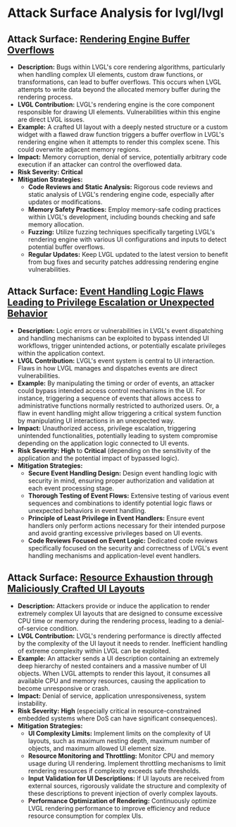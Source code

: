 # Attack Surface Analysis for lvgl/lvgl

## Attack Surface: [Rendering Engine Buffer Overflows](./attack_surfaces/rendering_engine_buffer_overflows.md)

*   **Description:** Bugs within LVGL's core rendering algorithms, particularly when handling complex UI elements, custom draw functions, or transformations, can lead to buffer overflows. This occurs when LVGL attempts to write data beyond the allocated memory buffer during the rendering process.
*   **LVGL Contribution:** LVGL's rendering engine is the core component responsible for drawing UI elements. Vulnerabilities within this engine are direct LVGL issues.
*   **Example:**  A crafted UI layout with a deeply nested structure or a custom widget with a flawed draw function triggers a buffer overflow in LVGL's rendering engine when it attempts to render this complex scene. This could overwrite adjacent memory regions.
*   **Impact:** Memory corruption, denial of service, potentially arbitrary code execution if an attacker can control the overflowed data.
*   **Risk Severity:** **Critical**
*   **Mitigation Strategies:**
    *   **Code Reviews and Static Analysis:** Rigorous code reviews and static analysis of LVGL's rendering engine code, especially after updates or modifications.
    *   **Memory Safety Practices:** Employ memory-safe coding practices within LVGL's development, including bounds checking and safe memory allocation.
    *   **Fuzzing:** Utilize fuzzing techniques specifically targeting LVGL's rendering engine with various UI configurations and inputs to detect potential buffer overflows.
    *   **Regular Updates:** Keep LVGL updated to the latest version to benefit from bug fixes and security patches addressing rendering engine vulnerabilities.

## Attack Surface: [Event Handling Logic Flaws Leading to Privilege Escalation or Unexpected Behavior](./attack_surfaces/event_handling_logic_flaws_leading_to_privilege_escalation_or_unexpected_behavior.md)

*   **Description:** Logic errors or vulnerabilities in LVGL's event dispatching and handling mechanisms can be exploited to bypass intended UI workflows, trigger unintended actions, or potentially escalate privileges within the application context.
*   **LVGL Contribution:** LVGL's event system is central to UI interaction. Flaws in how LVGL manages and dispatches events are direct vulnerabilities.
*   **Example:** By manipulating the timing or order of events, an attacker could bypass intended access control mechanisms in the UI. For instance, triggering a sequence of events that allows access to administrative functions normally restricted to authorized users. Or, a flaw in event handling might allow triggering a critical system function by manipulating UI interactions in an unexpected way.
*   **Impact:** Unauthorized access, privilege escalation, triggering unintended functionalities, potentially leading to system compromise depending on the application logic connected to UI events.
*   **Risk Severity:** **High** to **Critical** (depending on the sensitivity of the application and the potential impact of bypassed logic).
*   **Mitigation Strategies:**
    *   **Secure Event Handling Design:** Design event handling logic with security in mind, ensuring proper authorization and validation at each event processing stage.
    *   **Thorough Testing of Event Flows:**  Extensive testing of various event sequences and combinations to identify potential logic flaws or unexpected behaviors in event handling.
    *   **Principle of Least Privilege in Event Handlers:** Ensure event handlers only perform actions necessary for their intended purpose and avoid granting excessive privileges based on UI events.
    *   **Code Reviews Focused on Event Logic:** Dedicated code reviews specifically focused on the security and correctness of LVGL's event handling mechanisms and application-level event handlers.

## Attack Surface: [Resource Exhaustion through Maliciously Crafted UI Layouts](./attack_surfaces/resource_exhaustion_through_maliciously_crafted_ui_layouts.md)

*   **Description:** Attackers provide or induce the application to render extremely complex UI layouts that are designed to consume excessive CPU time or memory during the rendering process, leading to a denial-of-service condition.
*   **LVGL Contribution:** LVGL's rendering performance is directly affected by the complexity of the UI layout it needs to render.  Inefficient handling of extreme complexity within LVGL can be exploited.
*   **Example:** An attacker sends a UI description containing an extremely deep hierarchy of nested containers and a massive number of UI objects. When LVGL attempts to render this layout, it consumes all available CPU and memory resources, causing the application to become unresponsive or crash.
*   **Impact:** Denial of service, application unresponsiveness, system instability.
*   **Risk Severity:** **High** (especially critical in resource-constrained embedded systems where DoS can have significant consequences).
*   **Mitigation Strategies:**
    *   **UI Complexity Limits:** Implement limits on the complexity of UI layouts, such as maximum nesting depth, maximum number of objects, and maximum allowed UI element size.
    *   **Resource Monitoring and Throttling:** Monitor CPU and memory usage during UI rendering. Implement throttling mechanisms to limit rendering resources if complexity exceeds safe thresholds.
    *   **Input Validation for UI Descriptions:** If UI layouts are received from external sources, rigorously validate the structure and complexity of these descriptions to prevent injection of overly complex layouts.
    *   **Performance Optimization of Rendering:** Continuously optimize LVGL rendering performance to improve efficiency and reduce resource consumption for complex UIs.

